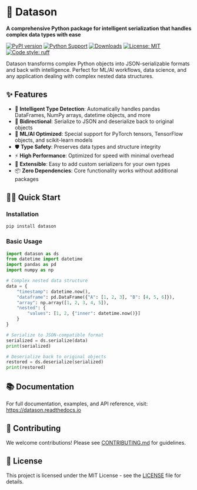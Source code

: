# 🚀 Datason

**A comprehensive Python package for intelligent serialization that handles complex data types with ease**

[![PyPI version](https://badge.fury.io/py/datason.svg)](https://badge.fury.io/py/datason)
[![Python Support](https://img.shields.io/pypi/pyversions/datason.svg)](https://pypi.org/project/datason/)
[![Downloads](https://pepy.tech/badge/datason)](https://pepy.tech/project/datason)
[![License: MIT](https://img.shields.io/badge/License-MIT-yellow.svg)](https://opensource.org/licenses/MIT)
[![Code style: ruff](https://img.shields.io/endpoint?url=https://raw.githubusercontent.com/astral-sh/ruff/main/assets/badge/v2.json)](https://github.com/astral-sh/ruff)

Datason transforms complex Python objects into JSON-serializable formats and back with intelligence. Perfect for ML/AI workflows, data science, and any application dealing with complex nested data structures.

## ✨ Features

- 🧠 **Intelligent Type Detection**: Automatically handles pandas DataFrames, NumPy arrays, datetime objects, and more
- 🔄 **Bidirectional**: Serialize to JSON and deserialize back to original objects
- 🚀 **ML/AI Optimized**: Special support for PyTorch tensors, TensorFlow objects, and scikit-learn models  
- 🛡️ **Type Safety**: Preserves data types and structure integrity
- ⚡ **High Performance**: Optimized for speed with minimal overhead
- 🔌 **Extensible**: Easy to add custom serializers for your own types
- 📦 **Zero Dependencies**: Core functionality works without additional packages

## 🏃‍♂️ Quick Start

### Installation

```bash
pip install datason
```

### Basic Usage

```python
import datason as ds
from datetime import datetime
import pandas as pd
import numpy as np

# Complex nested data structure
data = {
    "timestamp": datetime.now(),
    "dataframe": pd.DataFrame({"A": [1, 2, 3], "B": [4, 5, 6]}),
    "array": np.array([1, 2, 3, 4, 5]),
    "nested": {
        "values": [1, 2, {"inner": datetime.now()}]
    }
}

# Serialize to JSON-compatible format
serialized = ds.serialize(data)
print(serialized)

# Deserialize back to original objects
restored = ds.deserialize(serialized)
print(restored)
```

## 📚 Documentation

For full documentation, examples, and API reference, visit: https://datason.readthedocs.io

## 🤝 Contributing

We welcome contributions! Please see [CONTRIBUTING.md](CONTRIBUTING.md) for guidelines.

## 📄 License

This project is licensed under the MIT License - see the [LICENSE](LICENSE) file for details.
